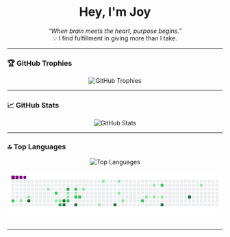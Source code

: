 <h1 align="center">Hey, I'm Joy</h1>

<p align="center">
  <em>“When brain meets the heart, purpose begins.”</em><br>
  💡 I find fulfillment in giving more than I take.
</p>

---

### 🏆 GitHub Trophies

<p align="center">
  <img src="https://github-profile-trophy.vercel.app/?username=coochill&theme=onedark&rank=SSS,SS,S,AAA,AA,A,B,C" alt="GitHub Trophies" />
</p>

---

### 📈 GitHub Stats

<p align="center">
  <img src="https://github-readme-stats.vercel.app/api?username=coochill&show_icons=true&theme=tokyonight&hide_title=true&hide_border=true" alt="GitHub Stats" />
</p>

---

### 🔝 Top Languages

<p align="center">
  <img src="https://github-readme-stats.vercel.app/api/top-langs/?username=coochill&layout=compact&theme=tokyonight&hide_border=true" alt="Top Languages" />
</p>
<p align="center">
  <img src="https://github.com/coochill/coochill/blob/output/github-contribution-grid-snake.gif" alt="snake gif" />
</p>

---
